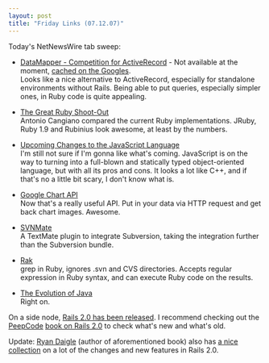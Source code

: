 ```yaml
---
layout: post
title: "Friday Links (07.12.07)"
---
```

Today's NetNewsWire tab sweep:

* [DataMapper - Competition for ActiveRecord](http://jystewart.net/process/2007/12/datamapper-competition-for-activerecord/) - Not available at the moment, [cached on the Googles](http://209.85.135.104/search?q=cache:6UjiMI3kB2EJ:jystewart.net/process/2007/12/datamapper-competition-for-activerecord/+datamapper+competition+for+activerecord&hl=en&ct=clnk&cd=1).  
  Looks like a nice alternative to ActiveRecord, especially for standalone environments without Rails. Being able to put queries, especially simpler ones, in Ruby code is quite appealing.

* [The Great Ruby Shoot-Out](http://antoniocangiano.com/2007/12/03/the-great-ruby-shootout/)  
  Antonio Cangiano compared the current Ruby implementations. JRuby, Ruby 1.9 and Rubinius look awesome, at least by the numbers.

* [Upcoming Changes to the JavaScript Language](http://www.youtube.com/watch?v=-yDS1eGfuWQ)  
  I'm still not sure if I'm gonna like what's coming. JavaScript is on the way to turning into a full-blown and statically typed object-oriented language, but with all its pros and cons. It looks a lot like C++, and if that's no a little bit scary, I don't know what is.

* [Google Chart API](http://code.google.com/apis/chart/)  
  Now that's a really useful API. Put in your data via HTTP request and get back chart images. Awesome.

* [SVNMate](http://ciaranwal.sh/2007/11/29/svnmate-update)  
  A TextMate plugin to integrate Subversion, taking the integration further than the Subversion bundle.

* [Rak](http://rak.rubyforge.org/)  
  grep in Ruby, ignores .svn and CVS directories. Accepts regular expression in Ruby syntax, and can execute Ruby code on the results.

* [The Evolution of Java](http://icedjava.blogspot.com/2007/12/evolution-of-java.html)  
  Right on.

On a side node, [Rails 2.0 has been released](http://weblog.rubyonrails.org/2007/12/7/rails-2-0-it-s-done). I recommend checking out the [PeepCode](http://peepcode.com/) [book on Rails 2.0](http://peepcode.com/products/rails2-pdf) to check what's new and what's old.

Update: [Ryan Daigle](http://ryandaigle.com/) (author of aforementioned book) also has [a nice collection](http://ryandaigle.com/articles/2007/12/7/rails-2-0-final-released-summary-of-features) on a lot of the changes and new features in Rails 2.0.